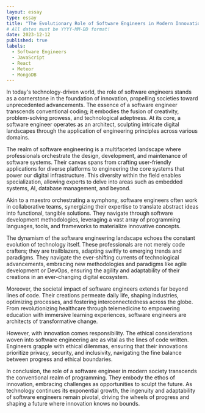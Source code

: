 ```yaml
---
layout: essay
type: essay
title: "The Evolutionary Role of Software Engineers in Modern Innovation"
# All dates must be YYYY-MM-DD format!
date: 2023-12-12
published: true
labels:
  - Software Engineers
  - JavaScript
  - React
  - Meteor
  - MongoDB
---
```



In today's technology-driven world, the role of software engineers stands as a cornerstone in the foundation of innovation, propelling societies toward unprecedented advancements. The essence of a software engineer transcends conventional coding; it embodies the fusion of creativity, problem-solving prowess, and technological adeptness. At its core, a software engineer operates as an architect, sculpting intricate digital landscapes through the application of engineering principles across various domains.

The realm of software engineering is a multifaceted landscape where professionals orchestrate the design, development, and maintenance of software systems. Their canvas spans from crafting user-friendly applications for diverse platforms to engineering the core systems that power our digital infrastructure. This diversity within the field enables specialization, allowing experts to delve into areas such as embedded systems, AI, database management, and beyond.

Akin to a maestro orchestrating a symphony, software engineers often work in collaborative teams, synergizing their expertise to translate abstract ideas into functional, tangible solutions. They navigate through software development methodologies, leveraging a vast array of programming languages, tools, and frameworks to materialize innovative concepts.

The dynamism of the software engineering landscape echoes the constant evolution of technology itself. These professionals are not merely code crafters; they are trailblazers, adapting swiftly to emerging trends and paradigms. They navigate the ever-shifting currents of technological advancements, embracing new methodologies and paradigms like agile development or DevOps, ensuring the agility and adaptability of their creations in an ever-changing digital ecosystem.

Moreover, the societal impact of software engineers extends far beyond lines of code. Their creations permeate daily life, shaping industries, optimizing processes, and fostering interconnectedness across the globe. From revolutionizing healthcare through telemedicine to empowering education with immersive learning experiences, software engineers are architects of transformative change.

However, with innovation comes responsibility. The ethical considerations woven into software engineering are as vital as the lines of code written. Engineers grapple with ethical dilemmas, ensuring that their innovations prioritize privacy, security, and inclusivity, navigating the fine balance between progress and ethical boundaries.

In conclusion, the role of a software engineer in modern society transcends the conventional realm of programming. They embody the ethos of innovation, embracing challenges as opportunities to sculpt the future. As technology continues its exponential growth, the ingenuity and adaptability of software engineers remain pivotal, driving the wheels of progress and shaping a future where innovation knows no bounds.

